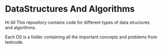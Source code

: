 # DataStructures And Algorithms

Hi All
This repository contains code for different types of data structures and algorithms.

Each DS is a folder containing all the important concepts and problems from leetcode.


